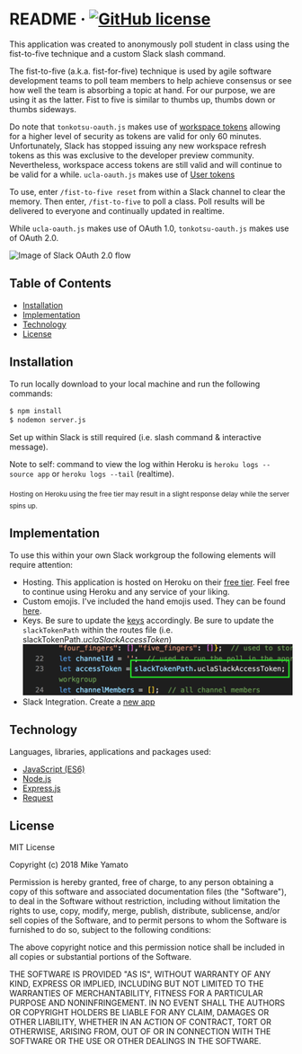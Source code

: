 # README &middot; [![GitHub license](https://img.shields.io/badge/license-MIT-blue.svg)](#license)  

This application was created to anonymously poll student in class using the fist-to-five technique and a custom Slack slash command. 

The fist-to-five (a.k.a. fist-for-five) technique is used by agile software development teams to poll team members to help achieve consensus or see how well the team is absorbing a topic at hand. For our purpose, we are using it as the latter. Fist to five is similar to thumbs up, thumbs down or thumbs sideways.

Do note that `tonkotsu-oauth.js` makes use of [workspace tokens](https://api.slack.com/docs/token-types#workspace) allowing for a higher level of security as tokens are valid for only 60 minutes. Unfortunately, Slack has stopped issuing any new workspace refresh tokens as this was exclusive to the developer preview community. Nevertheless, workspace access tokens are still valid and will continue to be valid for a while. `ucla-oauth.js` makes use of [User tokens](https://api.slack.com/docs/token-types#user.)

To use, enter `/fist-to-five reset` from within a Slack channel to clear the memory. Then enter, `/fist-to-five` to poll a class. Poll results will be delivered to everyone and continually updated in realtime.

While `ucla-oauth.js` makes use of OAuth 1.0, `tonkotsu-oauth.js` makes use of OAuth 2.0.

<img src="https://a.slack-edge.com/bfaba/img/api/slack_oauth_flow_diagram@2x.png" alt="Image of Slack OAuth 2.0 flow" width="600"/>

## Table of Contents

- [Installation](#installation)
- [Implementation](#implementation)
- [Technology](#technology)
- [License](#license)

## Installation

To run locally download to your local machine and run the following commands:

```sh
$ npm install
$ nodemon server.js
```
Set up within Slack is still required (i.e. slash command & interactive message).

Note to self: command to view the log within Heroku is `heroku logs --source app` or `heroku logs --tail` (realtime). 

<sub>Hosting on Heroku using the free tier may result in a slight response delay while the server spins up.</sub>

## Implementation

To use this within your own Slack workgroup the following elements will require attention:

* Hosting. This application is hosted on Heroku on their [free tier](https://www.heroku.com/pricing). Feel free to continue using Heroku and any service of your liking.
* Custom emojis. I've included the hand emojis used. They can be found [here](./assets/hand/).
* Keys. Be sure to update the [keys](./config/keys_prod.js) accordingly. Be sure to update the `slackTokenPath` within the routes file (i.e. slackTokenPath.*uclaSlackAccessToken*) <img src="./assets/screenshots/token.png" alt="slack access token" width="600"/> 
* Slack Integration. Create a [new app](https://api.slack.com/apps) 

## Technology

Languages, libraries, applications and packages used:

- [JavaScript (ES6)](http://es6-features.org/)
- [Node.js](https://nodejs.org/)
- [Express.js](https://expressjs.com/)
- [Request](https://www.npmjs.com/package/request)

## License

MIT License

Copyright (c) 2018 Mike Yamato

Permission is hereby granted, free of charge, to any person obtaining a copy
of this software and associated documentation files (the "Software"), to deal
in the Software without restriction, including without limitation the rights
to use, copy, modify, merge, publish, distribute, sublicense, and/or sell
copies of the Software, and to permit persons to whom the Software is
furnished to do so, subject to the following conditions:

The above copyright notice and this permission notice shall be included in all
copies or substantial portions of the Software.

THE SOFTWARE IS PROVIDED "AS IS", WITHOUT WARRANTY OF ANY KIND, EXPRESS OR
IMPLIED, INCLUDING BUT NOT LIMITED TO THE WARRANTIES OF MERCHANTABILITY,
FITNESS FOR A PARTICULAR PURPOSE AND NONINFRINGEMENT. IN NO EVENT SHALL THE
AUTHORS OR COPYRIGHT HOLDERS BE LIABLE FOR ANY CLAIM, DAMAGES OR OTHER
LIABILITY, WHETHER IN AN ACTION OF CONTRACT, TORT OR OTHERWISE, ARISING FROM,
OUT OF OR IN CONNECTION WITH THE SOFTWARE OR THE USE OR OTHER DEALINGS IN THE
SOFTWARE.